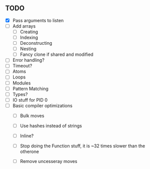 ## TODO

- [x] Pass arguments to listen
- [ ] Add arrays
  - [ ] Creating
  - [ ] Indexing
  - [ ] Deconstructing
  - [ ] Nesting
  - [ ] Fancy clone if shared and modified
- [ ] Error handling?
- [ ] Timeout?
- [ ] Atoms
- [ ] Loops
- [ ] Modules
- [ ] Pattern Matching
- [ ] Types?
- [ ] IO stuff for PID 0
- [ ] Basic compiler optimizations
  - [ ] Bulk moves
  - [ ] Use hashes instead of strings
  - [ ] Inline?
  - [ ] Stop doing the Function stuff, it is ~32 times slower than the otherone
  - [ ] Remove uncesseray moves

